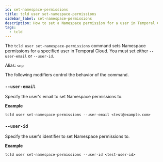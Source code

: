 ```yaml
---
id: set-namespace-permissions
title: tcld user set-namespace-permissions
sidebar_label: set-namespace-permissions
description: How to set a Namespace permission for a user in Temporal Cloud using tcld.
tags:
  - tcld
---
```


The `tcld user set-namespace-permissions` command sets Namespace permissions for a specified user in Temporal Cloud.
You must set either `--user-email` or `--user-id`.

Alias: `snp`

The following modifiers control the behavior of the command.

### `--user-email`

Specify the user's email to set Namespace permissions to.

**Example**

```command
tcld user set-namespace-permissions --user-email <test@example.com>
```

### `--user-id`

Specify the user's identifier to set Namespace permissions to.

**Example**

```command
tcld user set-namespace-permissions --user-id <test-user-id>
```
